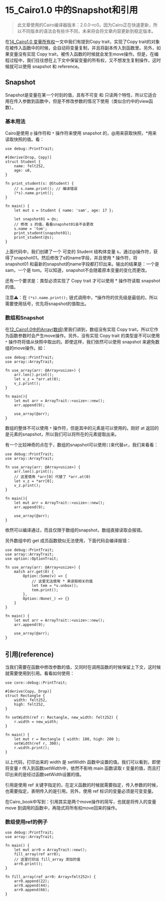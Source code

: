 ﻿# 15\_Cairo1\.0 中的Snapshot和引用
> 此文章使用的Cairo编译器版本：2.0.0-rc0。因为Cairo正在快速更新，所以不同版本的语法会有些许不同，未来将会将文章内容更新到稳定版本。

在[14\_Cairo1.0 变量所有权](brain://api.thebrain.com/zBJh6lmfMEWrNhIe90B2qA/P2eL1eZxZkSCx7BAalDclQ/14Cairo10%E5%8F%98%E9%87%8F%E6%89%80%E6%9C%89%E6%9D%83)一文中我们有提到Copy trait，实现了Copy trait的对象在被传入函数中的时候，会自动将变量复制，并且将副本传入到函数里。另外，如果变量没有实现 Copy trait，被传入函数的时候就会发生move操作。但是，在编程过程中，我们往往想在上下文中保留变量的所有权，又不想发生复制操作，这时候就可以使用 snapshot 和 reference。

## Snapshot
Snapshot是变量在某一个时刻的值，具有不可变 和 只读两个特性，所以它适合用在传入参数到函数中，但是不修改参数的情况下使用（类似合约中的view函数）。
### 基本用法
Cairo是使用 `@` 操作符和 `*` 操作符来使用 snapshot 的，@用来获取快照，*用来读取快照的值。看：

```
use debug::PrintTrait;

#[derive(Drop, Copy)]
struct Student {
    name: felt252,
    age: u8,
}

fn print_student(s: @Student) {
    // s.name.print(); // 编译错误
    (*s).name.print();
}

fn main() {
    let mut s = Student { name: 'sam', age: 17 };

    let snapshot01 = @s;
    // 修改 s 的值，看看snapshot01会不会更改
    s.name = 'tom';
    print_student(snapshot01);
    print_student(@s);
}
```

上面代码中，我们创建了一个 可变的 Student 结构体变量 s，通过@操作符，获得了snapshot01。然后修改了s的name字段，并且使用 * 操作符，将 snapshot01 和最新的snapshot的name字段都打印出来。输出的结果是：一个是 sam，一个是 tom。可以知道，snapshot不会随着原本变量的变化而更改。

还有一个要求是：类型必须实现了 Copy trait 才可以使用 * 操作符读取 snapshot 的值。

注意⚠️：在 `(*s).name.print();` 链式调用中，*操作符的优先级是最低的，所以需要使用括号，优先将snapshot的值取出。

### 数组和Snapshot
在[12_Cairo1.0中的Array(数组)](brain://api.thebrain.com/zBJh6lmfMEWrNhIe90B2qA/HfHSeA5k8UKOYYnliP0A5Q/12Cairo10%E4%B8%AD%E7%9A%84Array%E6%95%B0%E7%BB%84)里我们讲到，数组没有实现 Copy trait，所以它作为函数参数时会产生move操作。另外，没有实现 Copy trait 的类型是不可以使用 `*` 操作符将值从快照中取出的。即使这样，我们依然可以使用 snapshot 来避免数组的move操作。如：

```
use debug::PrintTrait;
use array::ArrayTrait;

fn use_array(arr: @Array<usize>) {
    arr.len().print();
    let v_z = *arr.at(0);
    v_z.print();
}

fn main(){
    let mut arr = ArrayTrait::<usize>::new();
    arr.append(9);

    use_array(@arr);
}
```

数组的整体不可以使用 `*` 操作符，但是其中的元素是可以使用的。刚好 at 返回的是元素的snapshot，所以我们可以将所在的元素提取出来。

有一个比较神奇的点在于，数组的snapshot可以使用`[]`来代替`at`，我们来看看：

```
use debug::PrintTrait;
use array::ArrayTrait;

fn use_array(arr: @Array<usize>) {
    arr.len().print();
    // 这里使用 *arr[0] 代替了 *arr.at(0)
    let v_z = *arr[0];
    v_z.print();
}

fn main(){
    let mut arr = ArrayTrait::<usize>::new();
    arr.append(9);

    use_array(@arr);
}
```

依然可以编译通过，而且仅限于数组的snapshot，数组直接读取会报错。

另外数组中的 get 成员函数貌似无法使用，下面代码会编译报错：

```
use debug::PrintTrait;
use array::ArrayTrait;
use option::OptionTrait;

fn use_array(arr: @Array<usize>) {
    match arr.get(0) {
        Option::Some(v) => {
            // 这里无法使用 * 来读取相关的值
            let tem = *v.unbox();
            tem.print();
        },
        Option::None(_) => {}
    }
}

fn main() {
    let mut arr = ArrayTrait::<usize>::new();
    arr.append(9);

    use_array(@arr);
}
```
## 引用(reference)
当我们需要在函数中修改参数的值，又同时在调用函数的时候保留上下文，这时候就需要使用到引用。看看如何使用：

```
use core::debug::PrintTrait;

#[derive(Copy, Drop)]
struct Rectangle {
    width: felt252,
    high: felt252,
}

fn setWidth(ref r: Rectangle, new_width: felt252) {
    r.width = new_width;
}

fn main() {
    let mut r = Rectangle { width: 100, high: 200 };
    setWidth(ref r, 300);
    r.width.print();
}
```

以上代码，打印出来的 width 是 setWidth 函数中设置的值。我们可以看到，即使将变量 r 传入到函数setWidth中，依然不影响 main 函数读取 r 变量的值，而且打印出来的是经过函数setWidth设置的值。

引用是使用 ref 关键字指定的，在定义函数的时候就需要指定，传入参数的时候，也需要指定，表明传入的是引用。另外，使用 ref 标识的变量必须是可变变量。

在Cairo_book中写到：引用其实是两个move操作的简写，也就是将传入的变量 move 到调用的函数中，再隐式将所有权move回来的操作。

### 数组使用ref的例子

```
use debug::PrintTrait;
use array::ArrayTrait;

fn main() {
    let mut arr0 = ArrayTrait::new();
    fill_array(ref arr0);
    // 这里打印出 fill_array 添加的值
	arr0.print();
}

fn fill_array(ref arr0: Array<felt252>) {
    arr0.append(22);
    arr0.append(44);
    arr0.append(66);
}
```
